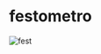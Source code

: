 # festometro

![fest](https://user-images.githubusercontent.com/47211806/102000507-f49c3080-3cc6-11eb-9445-34044a9dc540.png)
